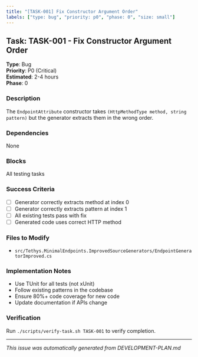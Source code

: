 ```yaml
---
title: "[TASK-001] Fix Constructor Argument Order"
labels: ["type: bug", "priority: p0", "phase: 0", "size: small"]
---
```


## Task: TASK-001 - Fix Constructor Argument Order

**Type**: Bug  
**Priority**: P0 (Critical)  
**Estimated**: 2-4 hours  
**Phase**: 0

### Description
The `EndpointAttribute` constructor takes `(HttpMethodType method, string pattern)` but the generator extracts them in the wrong order.

### Dependencies
None

### Blocks
All testing tasks

### Success Criteria
- [ ] Generator correctly extracts method at index 0
- [ ] Generator correctly extracts pattern at index 1
- [ ] All existing tests pass with fix
- [ ] Generated code uses correct HTTP method

### Files to Modify
- `src/Tethys.MinimalEndpoints.ImprovedSourceGenerators/EndpointGeneratorImproved.cs`

### Implementation Notes
- Use TUnit for all tests (not xUnit)
- Follow existing patterns in the codebase
- Ensure 80%+ code coverage for new code
- Update documentation if APIs change

### Verification
Run `./scripts/verify-task.sh TASK-001` to verify completion.

---
_This issue was automatically generated from DEVELOPMENT-PLAN.md_
